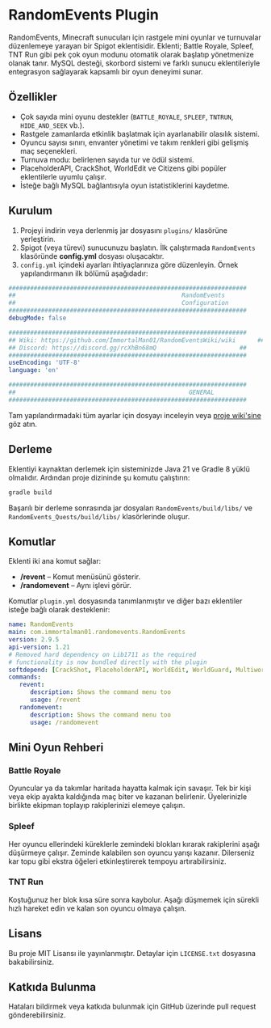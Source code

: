 # RandomEvents Plugin

RandomEvents, Minecraft sunucuları için rastgele mini oyunlar ve turnuvalar düzenlemeye yarayan bir Spigot eklentisidir. Eklenti; Battle Royale, Spleef, TNT Run gibi pek çok oyun modunu otomatik olarak başlatıp yönetmenize olanak tanır. MySQL desteği, skorbord sistemi ve farklı sunucu eklentileriyle entegrasyon sağlayarak kapsamlı bir oyun deneyimi sunar.

## Özellikler
- Çok sayıda mini oyunu destekler (`BATTLE_ROYALE`, `SPLEEF`, `TNTRUN`, `HIDE_AND_SEEK` vb.).
- Rastgele zamanlarda etkinlik başlatmak için ayarlanabilir olasılık sistemi.
- Oyuncu sayısı sınırı, envanter yönetimi ve takım renkleri gibi gelişmiş maç seçenekleri.
- Turnuva modu: belirlenen sayıda tur ve ödül sistemi.
- PlaceholderAPI, CrackShot, WorldEdit ve Citizens gibi popüler eklentilerle uyumlu çalışır.
- İsteğe bağlı MySQL bağlantısıyla oyun istatistiklerini kaydetme.

## Kurulum
1. Projeyi indirin veya derlenmiş jar dosyasını `plugins/` klasörüne yerleştirin.
2. Spigot (veya türevi) sunucunuzu başlatın. İlk çalıştırmada `RandomEvents` klasöründe **config.yml** dosyası oluşacaktır.
3. `config.yml` içindeki ayarları ihtiyaçlarınıza göre düzenleyin. Örnek yapılandırmanın ilk bölümü aşağıdadır:

```yml
##################################################################
##                                              RandomEvents                   #
##                                              Configuration                  #
##################################################################
debugMode: false

##################################################################
## Wiki: https://github.com/ImmortalMan01/RandomEventsWiki/wiki      ##
## Discord: https://discord.gg/rcXhBn68mQ                       ##
##################################################################
useEncoding: 'UTF-8'
language: 'en'

##################################################################
##                                                GENERAL                      #
##################################################################
```

Tam yapılandırmadaki tüm ayarlar için dosyayı inceleyin veya [proje wiki'sine](https://github.com/ImmortalMan01/RandomEventsWiki/wiki) göz atın.

## Derleme
Eklentiyi kaynaktan derlemek için sisteminizde Java 21 ve Gradle 8 yüklü olmalıdır. Ardından proje dizininde şu komutu çalıştırın:

```bash
gradle build
```

Başarılı bir derleme sonrasında jar dosyaları `RandomEvents/build/libs/` ve `RandomEvents_Quests/build/libs/` klasörlerinde oluşur.

## Komutlar
Eklenti iki ana komut sağlar:

- **/revent** – Komut menüsünü gösterir.
- **/randomevent** – Aynı işlevi görür.

Komutlar `plugin.yml` dosyasında tanımlanmıştır ve diğer bazı eklentiler isteğe bağlı olarak desteklenir:

```yml
name: RandomEvents
main: com.immortalman01.randomevents.RandomEvents
version: 2.9.5
api-version: 1.21
# Removed hard dependency on Lib1711 as the required
# functionality is now bundled directly with the plugin
softdepend: [CrackShot, PlaceholderAPI, WorldEdit, WorldGuard, Multiworld, Multiverse-Core, NametagEdit, LibsDisguises, NoteBlockAPI, Citizens]
commands:
   revent:
      description: Shows the command menu too
      usage: /revent
   randomevent:
      description: Shows the command menu too
      usage: /randomevent
```

## Mini Oyun Rehberi

### Battle Royale
Oyuncular ya da takımlar haritada hayatta kalmak için savaşır. Tek bir kişi
veya ekip ayakta kaldığında maç biter ve kazanan belirlenir. Üyelerinizle
birlikte ekipman toplayıp rakiplerinizi elemeye çalışın.

### Spleef
Her oyuncu ellerindeki küreklerle zemindeki blokları kırarak rakiplerini aşağı
düşürmeye çalışır. Zeminde kalabilen son oyuncu yarışı kazanır. Dilerseniz
kar topu gibi ekstra öğeleri etkinleştirerek tempoyu artırabilirsiniz.

### TNT Run
Koştuğunuz her blok kısa süre sonra kaybolur. Aşağı düşmemek için sürekli
hızlı hareket edin ve kalan son oyuncu olmaya çalışın.

## Lisans
Bu proje MIT Lisansı ile yayınlanmıştır. Detaylar için `LICENSE.txt` dosyasına bakabilirsiniz.

## Katkıda Bulunma
Hataları bildirmek veya katkıda bulunmak için GitHub üzerinde pull request gönderebilirsiniz.
